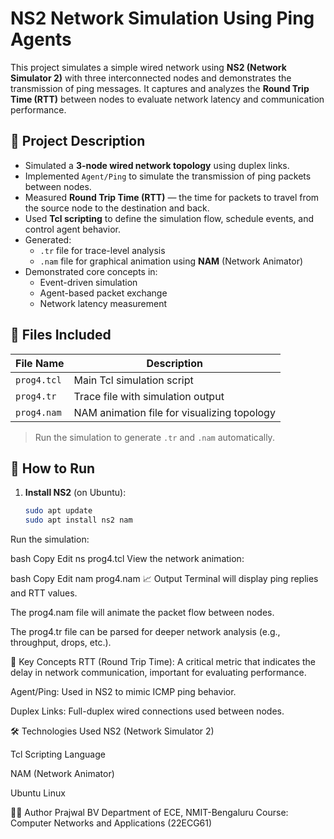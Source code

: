 # NS2 Network Simulation Using Ping Agents

This project simulates a simple wired network using **NS2 (Network Simulator 2)** with three interconnected nodes and demonstrates the transmission of ping messages. It captures and analyzes the **Round Trip Time (RTT)** between nodes to evaluate network latency and communication performance.

## 📌 Project Description

- Simulated a **3-node wired network topology** using duplex links.
- Implemented `Agent/Ping` to simulate the transmission of ping packets between nodes.
- Measured **Round Trip Time (RTT)** — the time for packets to travel from the source node to the destination and back.
- Used **Tcl scripting** to define the simulation flow, schedule events, and control agent behavior.
- Generated:
  - `.tr` file for trace-level analysis
  - `.nam` file for graphical animation using **NAM** (Network Animator)
- Demonstrated core concepts in:
  - Event-driven simulation
  - Agent-based packet exchange
  - Network latency measurement

## 📂 Files Included

| File Name     | Description                                 |
|---------------|---------------------------------------------|
| `prog4.tcl`   | Main Tcl simulation script                  |
| `prog4.tr`    | Trace file with simulation output           |
| `prog4.nam`   | NAM animation file for visualizing topology |

> Run the simulation to generate `.tr` and `.nam` automatically.

## 🧪 How to Run

1. **Install NS2** (on Ubuntu):

   ```bash
   sudo apt update
   sudo apt install ns2 nam
Run the simulation:

bash
Copy
Edit
ns prog4.tcl
View the network animation:

bash
Copy
Edit
nam prog4.nam
📈 Output
Terminal will display ping replies and RTT values.

The prog4.nam file will animate the packet flow between nodes.

The prog4.tr file can be parsed for deeper network analysis (e.g., throughput, drops, etc.).

🧠 Key Concepts
RTT (Round Trip Time): A critical metric that indicates the delay in network communication, important for evaluating performance.

Agent/Ping: Used in NS2 to mimic ICMP ping behavior.

Duplex Links: Full-duplex wired connections used between nodes.

🛠️ Technologies Used
NS2 (Network Simulator 2)

Tcl Scripting Language

NAM (Network Animator)

Ubuntu Linux

👨‍💻 Author
Prajwal BV
Department of ECE, NMIT-Bengaluru
Course: Computer Networks and Applications (22ECG61)

